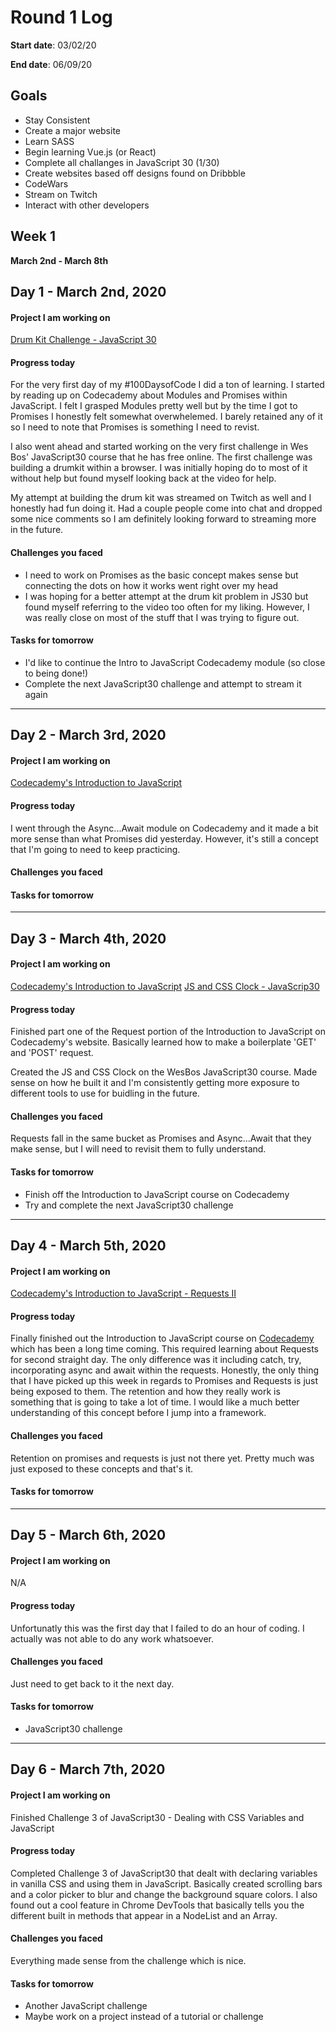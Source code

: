 # Round 1 Log

**Start date**: 03/02/20

**End date**: 06/09/20

## Goals

* Stay Consistent
* Create a major website
* Learn SASS
* Begin learning Vue.js (or React)
* Complete all challanges in JavaScript 30 (1/30)
* Create websites based off designs found on Dribbble
* CodeWars
* Stream on Twitch
* Interact with other developers

## Week 1

**March 2nd - March 8th**

## Day 1 - March 2nd, 2020

#### Project I am working on 

[Drum Kit Challenge - JavaScript 30](https://github.com/jimweigandt/JavaScript30/blob/Drum-Kit/01%20-%20JavaScript%20Drum%20Kit/index-START.html)

#### Progress today

For the very first day of my #100DaysofCode I did a ton of learning. I started by reading up on Codecademy about Modules and Promises within JavaScript. I felt I grasped Modules pretty well but by the time I got to Promises I honestly felt somewhat overwhelemed. I barely retained any of it so I need to note that Promises is something I need to revist.

I also went ahead and started working on the very first challenge in Wes Bos' JavaScript30 course that he has free online. The first challenge was building a drumkit within a browser. I was initially hoping do to most of it without help but found myself looking back at the video for help.

My attempt at building the drum kit was streamed on Twitch as well and I honestly had fun doing it. Had a couple people come into chat and dropped some nice comments so I am definitely looking forward to streaming more in the future.

#### Challenges you faced

- I need to work on Promises as the basic concept makes sense but connecting the dots on how it works went right over my head
- I was hoping for a better attempt at the drum kit problem in JS30 but found myself referring to the video too often for my liking. However, I was really close on most of the stuff that I was trying to figure out.

#### Tasks for tomorrow

- I'd like to continue the Intro to JavaScript Codecademy module (so close to being done!)
- Complete the next JavaScript30 challenge and attempt to stream it again

***

## Day 2 - March 3rd, 2020

#### Project I am working on 

[Codecademy's Introduction to JavaScript](https://www.codecademy.com/learn/introduction-to-javascript)

#### Progress today

I went through the Async...Await module on Codecademy and it made a bit more sense than what Promises did yesterday. However, it's still a concept that I'm going to need to keep practicing.

#### Challenges you faced



#### Tasks for tomorrow


***

## Day 3 - March 4th, 2020

#### Project I am working on 

[Codecademy's Introduction to JavaScript](https://www.codecademy.com/learn/introduction-to-javascript)
[JS and CSS Clock - JavaScrip30](https://github.com/jimweigandt/JavaScript30/blob/Drum-Kit/02%20-%20JS%20and%20CSS%20Clock/index-START.html)

#### Progress today

Finished part one of the Request portion of the Introduction to JavaScript on Codecademy's website. Basically learned how to make a boilerplate 'GET' and 'POST' request.

Created the JS and CSS Clock on the WesBos JavaScript30 course. Made sense on how he built it and I'm consistently getting more exposure to different tools to use for buidling in the future.

#### Challenges you faced

Requests fall in the same bucket as Promises and Async...Await that they make sense, but I will need to revisit them to fully understand.

#### Tasks for tomorrow

- Finish off the Introduction to JavaScript course on Codecademy
- Try and complete the next JavaScript30 challenge

***

## Day 4 - March 5th, 2020

#### Project I am working on 

[Codecademy's Introduction to JavaScript - Requests II](https://www.codecademy.com/courses/introduction-to-javascript/lessons/requests-ii/resume)


#### Progress today

Finally finished out the Introduction to JavaScript course on [Codecademy](https://www.codecademy.com/) which has been a long time coming. This required learning about Requests for second straight day. The only difference was it including catch, try, incorporating async and await within the requests. Honestly, the only thing that I have picked up this week in regards to Promises and Requests is just being exposed to them. The retention and how they really work is something that is going to take a lot of time. I would like a much better understanding of this concept before I jump into a framework.

#### Challenges you faced

Retention on promises and requests is just not there yet. Pretty much was just exposed to these concepts and that's it.

#### Tasks for tomorrow

***

## Day 5 - March 6th, 2020

#### Project I am working on 

N/A

#### Progress today

Unfortunatly this was the first day that I failed to do an hour of coding. I actually was not able to do any work whatsoever.

#### Challenges you faced

Just need to get back to it the next day.

#### Tasks for tomorrow

- JavaScript30 challenge

***

## Day 6 - March 7th, 2020

#### Project I am working on 

Finished Challenge 3 of JavaScript30 - Dealing with CSS Variables and JavaScript

#### Progress today

Completed Challenge 3 of JavaScript30 that dealt with declaring variables in vanilla CSS and using them in JavaScript. Basically created scrolling bars and a color picker to blur and change the background square colors. I also found out a cool feature in Chrome DevTools that basically tells you the different built in methods that appear in a NodeList and an Array.

#### Challenges you faced

Everything made sense from the challenge which is nice.

#### Tasks for tomorrow

- Another JavaScript challenge
- Maybe work on a project instead of a tutorial or challenge
